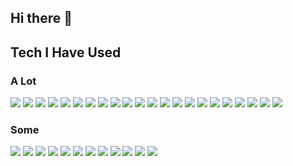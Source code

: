 ## Hi there 👋

<!--
**sailod/sailod** is a ✨ _special_ ✨ repository because its `README.md` (this file) appears on your GitHub profile.

Here are some ideas to get you started:

- 🔭 I’m currently working on ...
- 🌱 I’m currently learning ...
- 👯 I’m looking to collaborate on ...
- 🤔 I’m looking for help with ...
- 💬 Ask me about ...
- 📫 How to reach me: ...
- 😄 Pronouns: ...
- ⚡ Fun fact: ...
-->

## Tech I Have Used

### A Lot
<p>
  <!-- Python -->
  <img src="https://img.shields.io/badge/Python-3776AB?style=for-the-badge&logo=python&logoColor=white" />
  <!-- Linux -->
  <img src="https://img.shields.io/badge/Linux-FCC624?style=for-the-badge&logo=linux&logoColor=black" />
  <!-- Git -->
  <img src="https://img.shields.io/badge/Git-F05032?style=for-the-badge&logo=git&logoColor=white" />
  <!-- Bash -->
  <img src="https://img.shields.io/badge/Bash-4EAA25?style=for-the-badge&logo=gnubash&logoColor=white" />
  <!-- VS Code -->
  <img src="https://img.shields.io/badge/VS%20Code-007ACC?style=for-the-badge&logo=visualstudiocode&logoColor=white" />
  <!-- JavaScript -->
  <img src="https://img.shields.io/badge/JavaScript-F7DF1E?style=for-the-badge&logo=javascript&logoColor=black" />
  <!-- Docker -->
  <img src="https://img.shields.io/badge/Docker-2496ED?style=for-the-badge&logo=docker&logoColor=white" />
  <!-- AWS -->
  <img src="https://img.shields.io/badge/Amazon%20AWS-232F3E?style=for-the-badge&logo=amazonaws&logoColor=white" />
  <!-- GitHub -->
  <img src="https://img.shields.io/badge/GitHub-181717?style=for-the-badge&logo=github&logoColor=white" />
  <!-- Vue -->
  <img src="https://img.shields.io/badge/Vue.js-4FC08D?style=for-the-badge&logo=vue.js&logoColor=white" />
  <!-- Postman -->
  <img src="https://img.shields.io/badge/Postman-FF6C37?style=for-the-badge&logo=postman&logoColor=white" />
  <!-- HTML5 -->
  <img src="https://img.shields.io/badge/HTML5-E34F26?style=for-the-badge&logo=html5&logoColor=white" />
  <!-- Postgres -->
  <img src="https://img.shields.io/badge/PostgreSQL-336791?style=for-the-badge&logo=postgresql&logoColor=white" />
  <!-- GitHub Actions -->
  <img src="https://img.shields.io/badge/GitHub%20Actions-2088FF?style=for-the-badge&logo=githubactions&logoColor=white" />
  <!-- Sass -->
  <img src="https://img.shields.io/badge/Sass-CC6699?style=for-the-badge&logo=sass&logoColor=white" />
  <!-- CSS3 -->
  <img src="https://img.shields.io/badge/CSS3-1572B6?style=for-the-badge&logo=css3&logoColor=white" />
  <!-- GCP -->
  <img src="https://img.shields.io/badge/Google%20Cloud-4285F4?style=for-the-badge&logo=googlecloud&logoColor=white" />
  <!-- Azure -->
  <img src="https://img.shields.io/badge/Microsoft%20Azure-0089D6?style=for-the-badge&logo=microsoftazure&logoColor=white" />
  <!-- gRPC -->
  <img src="https://img.shields.io/badge/gRPC-0086E7?style=for-the-badge&logo=google&logoColor=white" />
  <!-- Node.js -->
  <img src="https://img.shields.io/badge/Node.js-339933?style=for-the-badge&logo=nodedotjs&logoColor=white" />
  <!-- Golang -->
  <img src="https://img.shields.io/badge/Go-00ADD8?style=for-the-badge&logo=go&logoColor=white" />
  <!-- Kubernetes -->
  <img src="https://img.shields.io/badge/Kubernetes-326CE5?style=for-the-badge&logo=kubernetes&logoColor=white" />
</p>

### Some
<p>
  <!-- Java -->
  <img src="https://img.shields.io/badge/Java-ED8B00?style=for-the-badge&logo=java&logoColor=white" />
  <!-- Redis -->
  <img src="https://img.shields.io/badge/Redis-DC382D?style=for-the-badge&logo=redis&logoColor=white" />
  <!-- NGINX -->
  <img src="https://img.shields.io/badge/NGINX-009639?style=for-the-badge&logo=nginx&logoColor=white" />
  <!-- Kafka -->
  <img src="https://img.shields.io/badge/Apache%20Kafka-231F20?style=for-the-badge&logo=apachekafka&logoColor=white" />
  <!-- SQLite -->
  <img src="https://img.shields.io/badge/SQLite-003B57?style=for-the-badge&logo=sqlite&logoColor=white" />
  <!-- GraphQL -->
  <img src="https://img.shields.io/badge/GraphQL-E10098?style=for-the-badge&logo=graphql&logoColor=white" />
  <!-- Babel -->
  <img src="https://img.shields.io/badge/Babel-F9DC3E?style=for-the-badge&logo=babel&logoColor=black" />
  <!-- Hugo -->
  <img src="https://img.shields.io/badge/Hugo-FF4088?style=for-the-badge&logo=hugo&logoColor=white" />
  <!-- jQuery -->
  <img src="https://img.shields.io/badge/jQuery-0769AD?style=for-the-badge&logo=jquery&logoColor=white" />
  <!-- Webpack -->
  <img src="https://img.shields.io/badge/Webpack-8DD6F9?style=for-the-badge&logo=webpack&logoColor=black" />
  <!-- Firebase -->
  <img src="https://img.shields.io/badge/Firebase-FFCA28?style=for-the-badge&logo=firebase&logoColor=black" />
  <!-- Selenium -->
  <img src="https://img.shields.io/badge/Selenium-43B02A?style=for-the-badge&logo=selenium&logoColor=white" />
</p>
